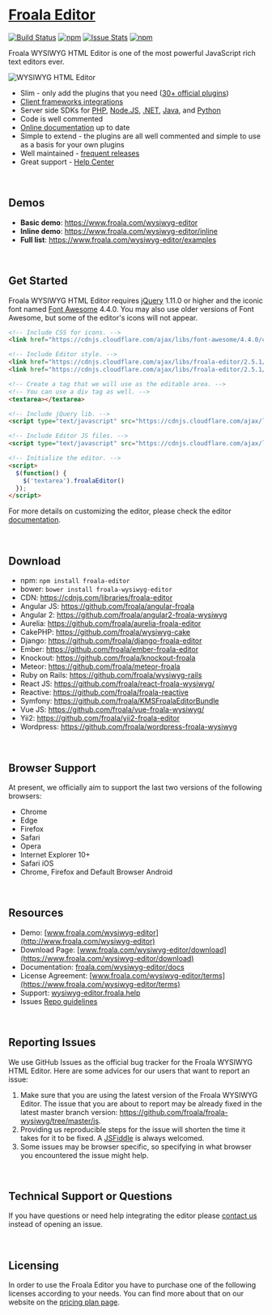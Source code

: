 # [Froala Editor](https://www.froala.com/wysiwyg-editor)

[![Build Status](https://travis-ci.com/froala-labs/froala-editor-js-2.svg?token=6qHm2TpvBKAAVFCrJa9X&branch=master)](https://travis-ci.com/froala-labs/froala-editor-js-2)
[![npm](https://img.shields.io/npm/dm/froala-editor.svg)](https://www.npmjs.com/package/froala-editor)
[![Issue Stats](https://img.shields.io/issuestats/i/github/froala/wysiwyg-editor.svg)](https://github.com/froala/wysiwyg-editor)
[![npm](https://img.shields.io/npm/v/froala-editor.svg)](https://www.npmjs.com/package/froala-editor)

Froala WYSIWYG HTML Editor is one of the most powerful JavaScript rich text editors ever.

![WYSIWYG HTML Editor](https://raw.githubusercontent.com/froala/wysiwyg-editor/master/editor.jpg)

- Slim - only add the plugins that you need ([30+ official plugins](https://www.froala.com/wysiwyg-editor/docs/plugins))
- [Client frameworks integrations](https://www.froala.com/wysiwyg-editor/docs/framework-plugins/)
- Server side SDKs for [PHP](https://www.froala.com/wysiwyg-editor/docs/sdks/php), [Node.JS](https://www.froala.com/wysiwyg-editor/docs/sdks/nodejs),  [.NET](https://www.froala.com/wysiwyg-editor/docs/sdks/dotnet), [Java](https://www.froala.com/wysiwyg-editor/docs/sdks/java), and [Python](https://www.froala.com/wysiwyg-editor/docs/sdks/python)
- Code is well commented
- [Online documentation](https://www.froala.com/wysiwyg-editor/docs) up to date
- Simple to extend - the plugins are all well commented and simple to use as a basis for your own plugins
- Well maintained - [frequent releases](https://www.froala.com/wysiwyg-editor/changelog)
- Great support - [Help Center](https://wysiwyg-editor.froala.help)

​


## Demos

- **Basic demo**: https://www.froala.com/wysiwyg-editor
- **Inline demo**: https://www.froala.com/wysiwyg-editor/inline
- **Full list**: https://www.froala.com/wysiwyg-editor/examples

​

## Get Started

Froala WYSIWYG HTML Editor requires [jQuery](http://jquery.com/) 1.11.0 or higher and the iconic font named [Font Awesome](http://fortawesome.github.io/Font-Awesome/) 4.4.0. You may also use older versions of Font Awesome, but some of the editor's icons will not appear.

```html
<!-- Include CSS for icons. -->
<link href="https://cdnjs.cloudflare.com/ajax/libs/font-awesome/4.4.0/css/font-awesome.min.css" rel="stylesheet" type="text/css" />

<!-- Include Editor style. -->
<link href="https://cdnjs.cloudflare.com/ajax/libs/froala-editor/2.5.1/css/froala_editor.pkgd.min.css" rel="stylesheet" type="text/css" />
<link href="https://cdnjs.cloudflare.com/ajax/libs/froala-editor/2.5.1/css/froala_style.min.css" rel="stylesheet" type="text/css" />

<!-- Create a tag that we will use as the editable area. -->
<!-- You can use a div tag as well. -->
<textarea></textarea>

<!-- Include jQuery lib. -->
<script type="text/javascript" src="https://cdnjs.cloudflare.com/ajax/libs/jquery/1.11.0/jquery.min.js"></script>

<!-- Include Editor JS files. -->
<script type="text/javascript" src="https://cdnjs.cloudflare.com/ajax/libs/froala-editor/2.5.1//js/froala_editor.pkgd.min.js"></script>

<!-- Initialize the editor. -->
<script>
  $(function() {
    $('textarea').froalaEditor()
  });
</script>
```

For more details on customizing the editor, please check the editor [documentation](https://www.froala.com/wysiwyg-editor/docs).

​

## Download

- npm: `npm install froala-editor`
- bower: `bower install froala-wysiwyg-editor`
- CDN: https://cdnjs.com/libraries/froala-editor
- Angular JS: https://github.com/froala/angular-froala
- Angular 2: https://github.com/froala/angular2-froala-wysiwyg
- Aurelia: https://github.com/froala/aurelia-froala-editor
- CakePHP: https://github.com/froala/wysiwyg-cake
- Django: https://github.com/froala/django-froala-editor
- Ember: https://github.com/froala/ember-froala-editor
- Knockout: https://github.com/froala/knockout-froala
- Meteor: https://github.com/froala/meteor-froala
- Ruby on Rails: https://github.com/froala/wysiwyg-rails
- React JS: https://github.com/froala/react-froala-wysiwyg/
- Reactive: https://github.com/froala/froala-reactive
- Symfony: https://github.com/froala/KMSFroalaEditorBundle
- Vue JS: https://github.com/froala/vue-froala-wysiwyg/
- Yii2: https://github.com/froala/yii2-froala-editor
- Wordpress: https://github.com/froala/wordpress-froala-wysiwyg


​

## Browser Support

At present, we officially aim to support the last two versions of the following browsers:

- Chrome
- Edge
- Firefox
- Safari
- Opera
- Internet Explorer 10+
- Safari iOS
- Chrome, Firefox and Default Browser Android

​

## Resources

- Demo: [www.froala.com/wysiwyg-editor](http://www.froala.com/wysiwyg-editor)
- Download Page: [www.froala.com/wysiwyg-editor/download](https://www.froala.com/wysiwyg-editor/download)
- Documentation:  [froala.com/wysiwyg-editor/docs](https://www.froala.com/wysiwyg-editor/docs)
- License Agreement: [www.froala.com/wysiwyg-editor/terms](https://www.froala.com/wysiwyg-editor/terms)
- Support: [wysiwyg-editor.froala.help](https://wysiwyg-editor.froala.help/hc/en-us)
- Issues [Repo guidelines](https://github.com/highcharts/highcharts/blob/master/repo-guidelines.md)


​

## Reporting Issues

We use GitHub Issues as the official bug tracker for the Froala WYSIWYG HTML Editor. Here are some advices for our users that want to report an issue:

1. Make sure that you are using the latest version of the Froala WYSIWYG Editor. The issue that you are about to report may be already fixed in the latest master branch version: https://github.com/froala/froala-wysiwyg/tree/master/js.
2. Providing us reproducible steps for the issue will shorten the time it takes for it to be fixed. A [JSFiddle](https://jsfiddle.net) is always welcomed.
3. Some issues may be browser specific, so specifying in what browser you encountered the issue might help.


​

## Technical Support or Questions

If you have questions or need help integrating the editor please [contact us](https://www.froala.com/wysiwyg-editor/contact) instead of opening an issue.

​

## Licensing

In order to use the Froala Editor you have to purchase one of the following licenses according to your needs. You can find more about that on our website on the [pricing plan page](https://www.froala.com/wysiwyg-editor/pricing).
